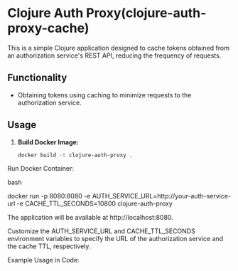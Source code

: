 # Clojure Auth Proxy(clojure-auth-proxy-cache)

This is a simple Clojure application designed to cache tokens obtained from an authorization service's REST API, reducing the frequency of requests.

## Functionality

- Obtaining tokens using caching to minimize requests to the authorization service.

## Usage

1. **Build Docker Image:**

   ```bash
   docker build -t clojure-auth-proxy .

Run Docker Container:

bash

docker run -p 8080:8080 -e AUTH_SERVICE_URL=http://your-auth-service-url -e CACHE_TTL_SECONDS=10800 clojure-auth-proxy

The application will be available at http://localhost:8080.

Customize the AUTH_SERVICE_URL and CACHE_TTL_SECONDS environment variables to specify the URL of the authorization service and the cache TTL, respectively.

Example Usage in Code:
